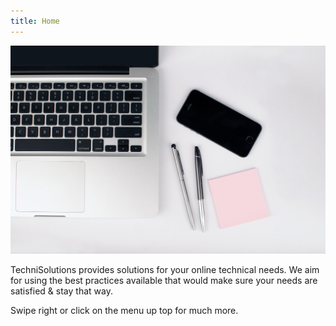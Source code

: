 ```yaml
---
title: Home
---
```


![](pexels-photo-296115.jpeg?crop=0,100,1280,500)

TechniSolutions provides solutions for your online technical needs. We aim for using the best practices available that would make sure your needs are satisfied & stay that way.

Swipe right or click on the menu up top for much more.